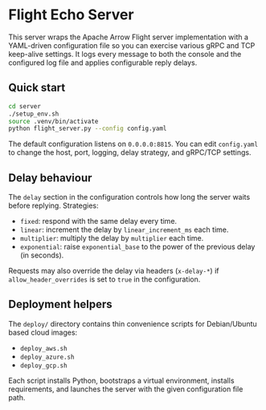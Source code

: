 # Flight Echo Server

This server wraps the Apache Arrow Flight server implementation with a YAML-driven
configuration file so you can exercise various gRPC and TCP keep-alive settings. It
logs every message to both the console and the configured log file and applies
configurable reply delays.

## Quick start

```bash
cd server
./setup_env.sh
source .venv/bin/activate
python flight_server.py --config config.yaml
```

The default configuration listens on `0.0.0.0:8815`. You can edit `config.yaml`
to change the host, port, logging, delay strategy, and gRPC/TCP settings.

## Delay behaviour

The `delay` section in the configuration controls how long the server waits before
replying. Strategies:

- `fixed`: respond with the same delay every time.
- `linear`: increment the delay by `linear_increment_ms` each time.
- `multiplier`: multiply the delay by `multiplier` each time.
- `exponential`: raise `exponential_base` to the power of the previous delay (in seconds).

Requests may also override the delay via headers (`x-delay-*`) if
`allow_header_overrides` is set to `true` in the configuration.

## Deployment helpers

The `deploy/` directory contains thin convenience scripts for Debian/Ubuntu based
cloud images:

- `deploy_aws.sh`
- `deploy_azure.sh`
- `deploy_gcp.sh`

Each script installs Python, bootstraps a virtual environment, installs
requirements, and launches the server with the given configuration file path.
